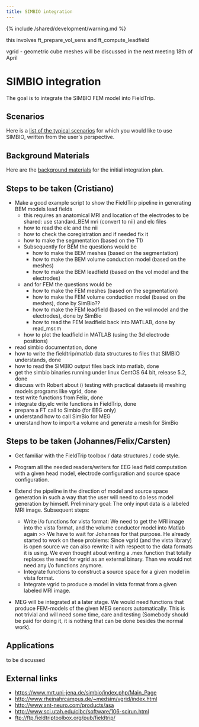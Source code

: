 ```yaml
---
title: SIMBIO integration
---
```


{% include /shared/development/warning.md %}

this involves ft_prepare_vol_sens and ft_compute_leadfield

vgrid - geometric cube meshes will be discussed in the next meeting 18th of April

# SIMBIO integration

The goal is to integrate the SIMBIO FEM model into FieldTrip.

## Scenarios

Here is a [list of the typical scenarios](/development/project/simbio_scenarios) for which you would like to use SIMBIO, written from the user's perspective.

## Background Materials

Here are the [background materials](/development/project/simbio_materials) for the initial integration plan.

## Steps to be taken (Cristiano)

*  Make a good example script to show the FieldTrip pipeline in generating BEM models lead fields
    * this requires an anatomical MRI and location of the electrodes to be shared: use standard_BEM mri (convert to nii) and elc files
    * how to read the elc and the nii
    * how to check the coregistration and if needed fix it
    * how to make the segmentation (based on the T1)
    * Subsequently for BEM the questions would be
      * how to make the BEM meshes (based on the segmentation)
      * how to make the BEM volume conduction model (based on the meshes)
      * how to make the BEM leadfield (based on the vol model and the electrodes)
    * and for FEM the questions would be
      * how to make the FEM meshes (based on the segmentation)
      * how to make the FEM volume conduction model (based on the meshes), done by SimBio??
      * how to make the FEM leadfield (based on the vol model and the electrodes), done by SimBio
      * how to read the FEM leadfield back into MATLAB, done by read_msr.m
    * how to plot the leadfield in MATLAB (using the 3d electrode positions)
*  read simbio documentation, done
*  how to write the fieldtrip/matlab data structures to files that SIMBIO understands, done
*  how to read the SIMBIO output files back into matlab, done
*  get the simbio binaries running under linux CentOS 64 bit, release 5.2, done
*  discuss with Robert about i) testing with practical datasets ii) meshing models programs like vgrid, done
*  test write functions from Felix, done
*  integrate dip,elc write functions in FieldTrip, done
*  prepare a FT call to Simbio (for EEG only)
*  understand how to call SimBio for MEG
*  unerstand how to import a volume and generate a mesh for SimBio

## Steps to be taken (Johannes/Felix/Carsten)

*  Get familiar with the FieldTrip toolbox / data structures / code style.
*  Program all the needed readers/writers for EEG lead field computation with a given head model, electrode configuration and source space configuration.
*  Extend the pipeline in the direction of model and source space generation in such a way that the user will need to do less model generation by himself. Preliminary goal: The only input data is a labeled MRI image. Subsequent steps:  
    * Write i/o functions for vista format: We need to get the MRI image into the vista format, and the volume conductor model into Matlab again >> We have to wait for Johannes for that purpose. He already started to work on these problems: Since vgrid (and the vista library) is open source we can also rewrite it with respect to the data formats it is using. We even thought about writing a .mex function that totally replaces the need for vgrid as an external binary. Than we would not need any i/o functions anymore.   
    * Integrate functions to construct a source space for a given model in vista format.
    * Integrate vgrid to  produce a model in vista format from a given labeled MRI image.

*  MEG will be integrated at a later stage. We would need functions that produce FEM-models of the given MEG sensors automatically. This is not trivial and will need some time, care and testing (Somebody should be paid for doing it, it is nothing that can be done besides the normal work).

## Applications

to be discussed

## External links

- https://www.mrt.uni-jena.de/simbio/index.php/Main_Page
- http://www.rheinahrcampus.de/~medsim/vgrid/index.html
- http://www.ant-neuro.com/products/asa
- http://www.sci.utah.edu/cibc/software/106-scirun.html
- ftp://ftp.fieldtriptoolbox.org/pub/fieldtrip/

